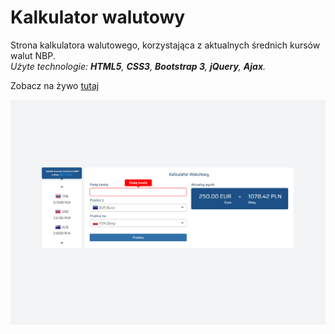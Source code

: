 # Kalkulator walutowy
Strona kalkulatora walutowego, korzystająca z aktualnych średnich kursów walut NBP.  
 _Użyte technologie: __HTML5__, __CSS3__, __Bootstrap 3__, __jQuery__, __Ajax__._

Zobacz na żywo [tutaj](https://dabrovsky.github.io/Kalkulator_Walutowy/)

![layout](img/preview.png)
